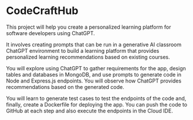 # CodeCraftHub

This project will help you create a personalized learning platform for software developers using ChatGPT.  

It involves creating prompts that can be run in a generative AI classroom ChatGPT environment to build a learning platform that provides personalized learning recommendations based on existing courses. 

You will explore using ChatGPT to gather requirements for the app, design tables and databases in MongoDB, and use prompts to generate code in Node and Express.js endpoints. You will observe how ChatGPT provides recommendations based on the generated code.  

You will learn to generate test cases to test the endpoints of the code and, finally, create a Dockerfile for deploying the app. You can push the code to GitHub at each step and also execute the endpoints in the Cloud IDE. 
